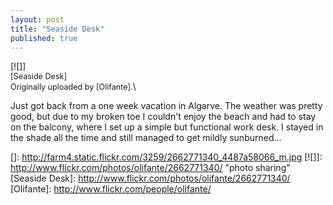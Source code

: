 ```yaml
---
layout: post
title: "Seaside Desk"
published: true
---
```


[![]]\
<span style="font-size: 0.9em; margin-top: 0px;">[Seaside Desk]\
Originally uploaded by [Olifante].</span>\

Just got back from a one week vacation in Algarve. The weather was
pretty good, but due to my broken toe I couldn't enjoy the beach and had
to stay on the balcony, where I set up a simple but functional work
desk. I stayed in the shade all the time and still managed to get mildly
sunburned...

  []: http://farm4.static.flickr.com/3259/2662771340_4487a58066_m.jpg
  [![]]: http://www.flickr.com/photos/olifante/2662771340/
    "photo sharing"
  [Seaside Desk]: http://www.flickr.com/photos/olifante/2662771340/
  [Olifante]: http://www.flickr.com/people/olifante/

